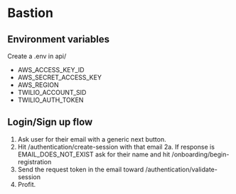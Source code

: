 # Bastion

## Environment variables

Create a .env in api/

* AWS_ACCESS_KEY_ID
* AWS_SECRET_ACCESS_KEY
* AWS_REGION
* TWILIO_ACCOUNT_SID
* TWILIO_AUTH_TOKEN

## Login/Sign up flow

1. Ask user for their email with a generic next button.
2. Hit /authentication/create-session with that email
2a. If response is EMAIL_DOES_NOT_EXIST ask for their name and hit /onboarding/begin-registration
3. Send the request token in the email toward /authentication/validate-session
4. Profit.